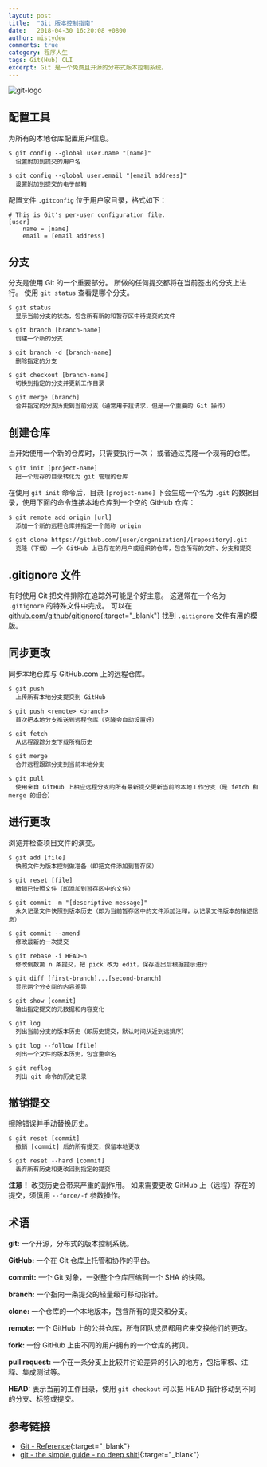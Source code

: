 ```yaml
---
layout: post
title:  "Git 版本控制指南"
date:   2018-04-30 16:20:08 +0800
author: mistydew
comments: true
category: 程序人生
tags: Git(Hub) CLI
excerpt: Git 是一个免费且开源的分布式版本控制系统。
---
```

![git-logo](https://git-scm.com/images/logo@2x.png)

## 配置工具

为所有的本地仓库配置用户信息。

```shell
$ git config --global user.name "[name]"
  设置附加到提交的用户名
```

```shell
$ git config --global user.email "[email address]"
  设置附加到提交的电子邮箱
```

配置文件 `.gitconfig` 位于用户家目录，格式如下：

```
# This is Git's per-user configuration file.
[user]
    name = [name]
    email = [email address]
```

## 分支

分支是使用 Git 的一个重要部分。
所做的任何提交都将在当前签出的分支上进行。
使用 `git status` 查看是哪个分支。

```shell
$ git status
  显示当前分支的状态，包含所有新的和暂存区中待提交的文件
```

```shell
$ git branch [branch-name]
  创建一个新的分支
```

```shell
$ git branch -d [branch-name]
  删除指定的分支
```

```shell
$ git checkout [branch-name]
  切换到指定的分支并更新工作目录
```

```shell
$ git merge [branch]
  合并指定的分支历史到当前分支（通常用于拉请求，但是一个重要的 Git 操作）
```

## 创建仓库

当开始使用一个新的仓库时，只需要执行一次；
或者通过克隆一个现有的仓库。

```shell
$ git init [project-name]
  把一个现存的目录转化为 git 管理的仓库
```

在使用 `git init` 命令后，目录 `[project-name]` 下会生成一个名为 `.git` 的数据目录，使用下面的命令连接本地仓库到一个空的 GitHub 仓库：

```shell
$ git remote add origin [url]
  添加一个新的远程仓库并指定一个简称 origin
```

```shell
$ git clone https://github.com/[user/organization]/[repository].git
  克隆（下载）一个 GitHub 上已存在的用户或组织的仓库，包含所有的文件、分支和提交
```

## .gitignore 文件

有时使用 Git 把文件排除在追踪外可能是个好主意。
这通常在一个名为 `.gitignore` 的特殊文件中完成。
可以在 [github.com/github/gitignore](https://github.com/github/gitignore){:target="_blank"} 找到 `.gitignore` 文件有用的模版。

## 同步更改

同步本地仓库与 GitHub.com 上的远程仓库。

```shell
$ git push
  上传所有本地分支提交到 GitHub
```

```shell
$ git push <remote> <branch>
  首次把本地分支推送到远程仓库（克隆会自动设置好）
```

```shell
$ git fetch
  从远程跟踪分支下载所有历史
```

```shell
$ git merge
  合并远程跟踪分支到当前本地分支
```

```shell
$ git pull
  使用来自 GitHub 上相应远程分支的所有最新提交更新当前的本地工作分支（是 fetch 和 merge 的组合）
```

## 进行更改

浏览并检查项目文件的演变。

```shell
$ git add [file]
  快照文件为版本控制做准备（即把文件添加到暂存区）
```

```shell
$ git reset [file]
  撤销已快照文件（即添加到暂存区中的文件）
```

```shell
$ git commit -m "[descriptive message]"
  永久记录文件快照到版本历史（即为当前暂存区中的文件添加注释，以记录文件版本的描述信息）
```

```shell
$ git commit --amend
  修改最新的一次提交
```

```shell
$ git rebase -i HEAD~n
  修改倒数第 n 条提交，把 pick 改为 edit，保存退出后根据提示进行
```

```shell
$ git diff [first-branch]...[second-branch]
  显示两个分支间的内容差异
```

```shell
$ git show [commit]
  输出指定提交的元数据和内容变化
```

```shell
$ git log
  列出当前分支的版本历史（即历史提交，默认时间从近到远排序）
```

```shell
$ git log --follow [file]
  列出一个文件的版本历史，包含重命名
```

```shell
$ git reflog
  列出 git 命令的历史记录
```

## 撤销提交

擦除错误并手动替换历史。

```shell
$ git reset [commit]
  撤销 [commit] 后的所有提交，保留本地更改
```

```shell
$ git reset --hard [commit]
  丢弃所有历史和更改回到指定的提交
```

**注意！**
改变历史会带来严重的副作用。
如果需要更改 GitHub 上（远程）存在的提交，须慎用 `--force/-f` 参数操作。

## 术语

**git:**
一个开源，分布式的版本控制系统。

**GitHub:**
一个在 Git 仓库上托管和协作的平台。

**commit:**
一个 Git 对象，一张整个仓库压缩到一个 SHA 的快照。

**branch:**
一个指向一条提交的轻量级可移动指针。

**clone:**
一个仓库的一个本地版本，包含所有的提交和分支。

**remote:**
一个 GitHub 上的公共仓库，所有团队成员都用它来交换他们的更改。

**fork:**
一份 GitHub 上由不同的用户拥有的一个仓库的拷贝。

**pull request:**
一个在一条分支上比较并讨论差异的引入的地方，包括审核、注释、集成测试等。

**HEAD:**
表示当前的工作目录，使用 `git checkout` 可以把 HEAD 指针移动到不同的分支、标签或提交。

## 参考链接

* [Git - Reference](https://git-scm.com/docs){:target="_blank"}
* [git - the simple guide - no deep shit!](http://rogerdudler.github.io/git-guide){:target="_blank"}
